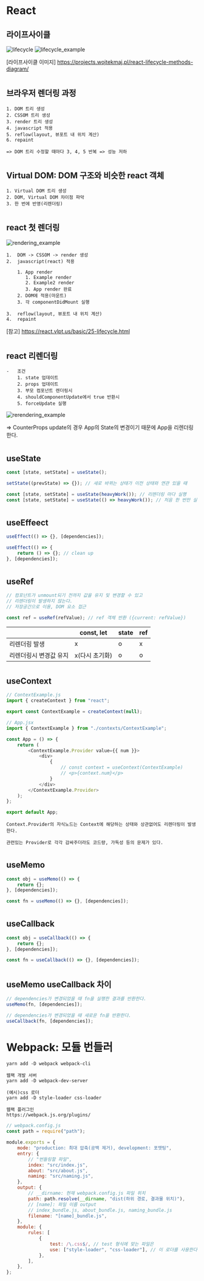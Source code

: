 # React

## 라이프사이클

![lifecycle](assets/lifecycle.png)
![lifecycle_example](assets/lifecycle_example.png)

[라이프사이클 이미지] https://projects.wojtekmaj.pl/react-lifecycle-methods-diagram/

#

## 브라우저 렌더링 과정

    1. DOM 트리 생성
    2. CSSOM 트리 생성
    3. render 트리 생성
    4. javascript 적용
    5. reflow(layout, 뷰포트 내 위치 계산)
    6. repaint

    => DOM 트리 수정할 때마다 3, 4, 5 반복 => 성능 저하

#

## Virtual DOM: DOM 구조와 비슷한 react 객체

    1. Virtual DOM 트리 생성
    2. DOM, Virtual DOM 차이점 파악
    3. 한 번에 반영(리렌더링)

#

## react 첫 렌더링

![rendering_example](assets/rendering_example.png)

    1.  DOM -> CSSOM -> render 생성
    2.  javascript(react) 적용

        1. App render
           1. Example render
           2. Example2 render
           3. App render 완료
        2. DOM에 적용(마운트)
        3. 각 componentDidMount 실행

    3.  reflow(layout, 뷰포트 내 위치 계산)
    4.  repaint

[참고] https://react.vlpt.us/basic/25-lifecycle.html

#

## react 리렌더링

    -   조건
        1. state 업데이트
        2. props 업데이트
        3. 부모 컴포넌트 렌더링시
        4. shouldComponentUpdate에서 true 반환시
        5. forceUpdate 실행

![rerendering_example](assets/rerendering_example.png)

=> CounterProps update의 경우 App의 State의 변경이기 때문에 App을 리렌더링한다.

#

## useState

```javascript
const [state, setState] = useState();

setState((prevState) => {}); // 새로 바뀌는 상태가 이전 상태와 연관 있을 때

const [state, setState] = useState(heavyWork()); // 리렌더링 마다 실행
const [state, setState] = useState(() => heavyWork()); // 처음 한 번만 실행
```

#

## useEffeect

```javascript
useEffect(() => {}, [dependencies]);

useEffect(() => {
    return () => {}; // clean up
}, [dependencies]);
```

#

## useRef

```javascript
// 컴포넌트가 unmount되기 전까지 값을 유지 및 변경할 수 있고
// 리렌더링이 발생하지 않는다.
// 저장공간으로 이용, DOM 요소 접근

const ref = useRef(refValue); // ref 객체 반환 ({current: refValue})
```

|                        | const, let     | state | ref |
| ---------------------- | -------------- | ----- | --- |
| 리렌더링 발생          | x              | o     | x   |
| 리렌더링시 변경값 유지 | x(다시 초기화) | o     | o   |

#

## useContext

```javascript
// ContextExample.js
import { createContext } from "react";

export const ContextExample = createContext(null);
```

```javascript
// App.jsx
import { ContextExample } from "./contexts/ContextExample";

const App = () => {
    return (
        <ContextExample.Provider value={{ num }}>
            <div>
                {
                    // const context = useContext(ContextExample)
                    // <p>{context.num}</p>
                }
            </div>
        </ContextExample.Provider>
    );
};

export default App;
```

    Context.Provider의 자식노드는 Context에 해당하는 상태와 상관없어도 리렌더링이 발생한다.

    관련있는 Provider로 각각 감싸주더라도 코드량, 가독성 등의 문제가 있다.

#

## useMemo

```javascript
const obj = useMemo(() => {
    return {};
}, [dependencies]);

const fn = useMemo(() => {}, [dependencies]);
```

#

## useCallback

```javascript
const obj = useCallback(() => {
    return {};
}, [dependencies]);

const fn = useCallback(() => {}, [dependencies]);
```

#

## useMemo useCallback 차이

```javascript
// dependencies가 변경되었을 때 fn을 실행한 결과를 반환한다.
useMemo(fn, [dependencies]);

// dependencies가 변경되었을 때 새로운 fn을 반환한다.
useCallback(fn, [dependencies]);
```

#

# Webpack: 모듈 번들러

    yarn add -D webpack webpack-cli

    웹팩 개발 서버
    yarn add -D webpack-dev-server

    (예시)css 로더
    yarn add -D style-loader css-loader

    웹팩 플러그인
    https://webpack.js.org/plugins/

```javascript
// webpack.config.js
const path = require("path");

module.exports = {
    mode: "production: 최대 압축(공백 제거), development: 포맷팅",
    entry: {
        // "번들링할 파일",
        index: "src/index.js",
        about: "src/about.js",
        naming: "src/naming.js",
    },
    output: {
        // __dirname: 현재 webpack.config.js 파일 위치
        path: path.resolve(__dirname, "dist(하위 경로, 결과물 위치)"),
        // [name]: 파일 이름 output
        // index_bundle.js, about_bundle.js, naming_bundle.js
        filename: "[name]_bundle.js",
    },
    module: {
        rules: [
            {
                test: /\.css$/, // test 형식에 맞는 파일은
                use: ["style-loader", "css-loader"], // 이 로더를 사용한다.
            },
        ],
    },
};
```
